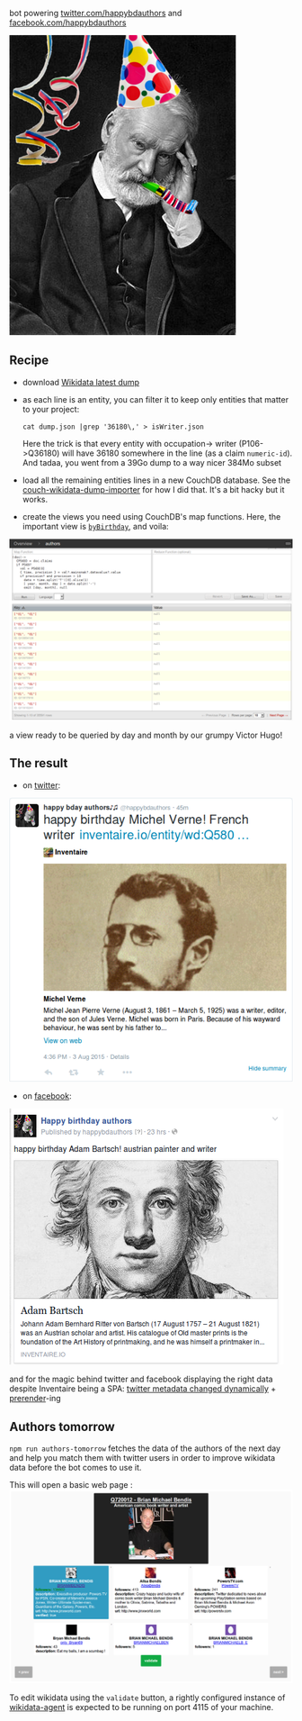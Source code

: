 bot powering [twitter.com/happybdauthors](https://twitter.com/happybdauthors) and [facebook.com/happybdauthors](https://www.facebook.com/happybdauthors)

![Victor_Hugo_HAPPY_BIRTHDAY](/images/Victor_Hugo_HAPPY_BIRTHDAY.png)


## Recipe

* download [Wikidata latest dump](https://www.wikidata.org/wiki/Wikidata:Database_download#JSON_dumps_.28recommended.29)
* as each line is an entity, you can filter it to keep only entities that matter to your project:
  ```
  cat dump.json |grep '36180\,' > isWriter.json
  ```

  Here the trick is that every entity with occupation-> writer (P106->Q36180) will have 36180 somewhere in the line (as a claim `numeric-id`). And tadaa, you went from a 39Go dump to a way nicer 384Mo subset

* load all the remaining entities lines in a new CouchDB database. See the [couch-wikidata-dump-importer](https://github.com/maxlath/couch-wikidata-dump-importer) for how I did that. It's a bit hacky but it works.

* create the views you need using CouchDB's map functions. Here, the important view is [`byBirthday`](/design_docs/authors.json), and voila:

![authors-per-day](/images/authors-per-day.png)

a view ready to be queried by day and month by our grumpy Victor Hugo!



## The result

* on [twitter](https://twitter.com/happybdauthors):

![michel-verne](/images/michel-verne.png)

* on [facebook](https://www.facebook.com/happybdauthors):

![adam-bartsch.png](/images/adam-bartsch.png)

and for the magic behind twitter and facebook displaying the right data despite Inventaire being a SPA: [twitter metadata changed dynamically](https://github.com/inventaire/inventaire-client/blob/master/app/modules/general/lib/head_metadata.coffee) + [prerender](https://github.com/inventaire/prerender)-ing


## Authors tomorrow

`npm run authors-tomorrow` fetches the data of the authors of the next day and help you match them with twitter users in order to improve wikidata data before the bot comes to use it.

This will open a basic web page :
![tomorrow-ui](/images/tomorrow-ui.png)

 To edit wikidata using the `validate` button, a rightly configured instance of [wikidata-agent](http://github.com/maxlath/wikidata-agent) is expected to be running on port 4115 of your machine.
